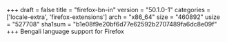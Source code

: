 +++
draft = false
title = "firefox-bn-in"
version = "50.1.0-1"
categories = ['locale-extra', 'firefox-extensions']
arch = "x86_64"
size = "460892"
usize = "527708"
sha1sum = "b1e08f9e20bf6d77e62592b2707489fa6dc8e09f"
+++
Bengali language support for Firefox